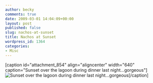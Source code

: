 ```yaml
---
author: becky
comments: true
date: 2009-03-01 14:04:09+00:00
layout: post
published: false
slug: nachos-at-sunset
title: Nachos at Sunset
wordpress_id: 1364
categories:
- Misc
---
```


[caption id="attachment_854" align="aligncenter" width="640" caption="Sunset over the lagoon during dinner last night...gorgeous"]![Sunset over the lagoon during dinner last night...gorgeous](http://beta.beckyjenson.com/wp-content/uploads/2009/03/blog-0001.jpg)[/caption] 
